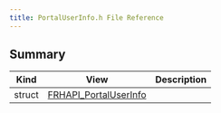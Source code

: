 ```yaml
---
title: PortalUserInfo.h File Reference
---
```


## Summary
| Kind | View | Description |
|------|------|-------------|
|struct|[FRHAPI_PortalUserInfo](/unreal-plugins/all/structfrhapi__portaluserinfo/#structFRHAPI__PortalUserInfo)||

